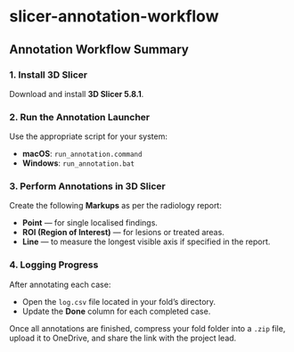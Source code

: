 # slicer-annotation-workflow

## Annotation Workflow Summary

### 1. Install 3D Slicer  
Download and install **3D Slicer 5.8.1**.

### 2. Run the Annotation Launcher  
Use the appropriate script for your system:

- **macOS**: `run_annotation.command`
- **Windows**: `run_annotation.bat`

### 3. Perform Annotations in 3D Slicer  

Create the following **Markups** as per the radiology report:

- **Point** — for single localised findings.
- **ROI (Region of Interest)** — for lesions or treated areas.
- **Line** — to measure the longest visible axis if specified in the report.

### 4. Logging Progress  

After annotating each case:

- Open the `log.csv` file located in your fold’s directory.
- Update the **Done** column for each completed case.

Once all annotations are finished, compress your fold folder into a `.zip` file, upload it to OneDrive, and share the link with the project lead.
